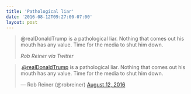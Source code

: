 ```yaml
---
title: 'Pathological liar'
date: '2016-08-12T09:27:00-07:00'
layout: post
---
```


> @realDonaldTrump is a pathological liar. Nothing that comes out his mouth has any value. Time for the media to shut him down.
>
> <cite>Rob Reiner via Twitter</cite>

<blockquote class="twitter-tweet"><p lang="en" dir="ltr">.<a href="https://twitter.com/realDonaldTrump?ref_src=twsrc%5Etfw">@realDonaldTrump</a> is a pathological liar. Nothing that comes out his mouth has any value. Time for the media to shut him down.</p>&mdash; Rob Reiner (@robreiner) <a href="https://twitter.com/robreiner/status/764142943456206848?ref_src=twsrc%5Etfw">August 12, 2016</a></blockquote> <script async src="https://platform.twitter.com/widgets.js" charset="utf-8"></script>
